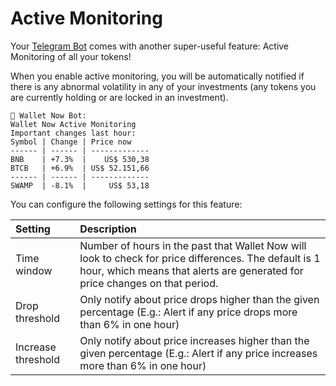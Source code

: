 # Active Monitoring

Your [Telegram Bot](telegram-bot.md) comes with another super-useful feature: Active Monitoring of all your tokens!

When you enable active monitoring, you will be automatically notified if there is any abnormal volatility in any of your investments \(any tokens you are currently holding or are locked in an investment\).

```text
🤖 Wallet Now Bot:
Wallet Now Active Monitoring
Important changes last hour:
Symbol | Change | Price now    
------ | ------ | -------------
BNB    | +7.3%  |    US$ 530,38
BTCB   | +6.9%  | US$ 52.151,66
------ | ------ | -------------
SWAMP  | -8.1%  |     US$ 53,18
```

You can configure the following settings for this feature:

| Setting | Description |
| :--- | :--- |
| Time window | Number of hours in the past that Wallet Now will look to check for price differences. The default is 1 hour, which means that alerts are generated for price changes on that period. |
| Drop threshold | Only notify about price drops higher than the given percentage \(E.g.: Alert if any price drops more than 6% in one hour\) |
| Increase threshold | Only notify about price increases higher than the given percentage \(E.g.: Alert if any price increases more than 6% in one hour\) |





